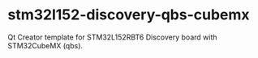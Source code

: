 # stm32l152-discovery-qbs-cubemx
Qt Creator template for STM32L152RBT6 Discovery board with STM32CubeMX (qbs).
